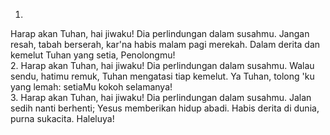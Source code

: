 1.
Harap akan Tuhan, hai jiwaku!
Dia perlindungan dalam susahmu.
Jangan resah, tabah berserah,
kar'na habis malam pagi merekah.
Dalam derita dan kemelut
Tuhan yang setia, Penolongmu!
<br>
2.
Harap akan Tuhan, hai jiwaku!
Dia perlindungan dalam susahmu.
Walau sendu, hatimu remuk,
Tuhan mengatasi tiap kemelut.
Ya Tuhan, tolong 'ku yang lemah:
setiaMu kokoh selamanya!
<br>
3.
Harap akan Tuhan, hai jiwaku!
Dia perlindungan dalam susahmu.
Jalan sedih nanti berhenti;
Yesus memberikan hidup abadi.
Habis derita di dunia,
purna sukacita. Haleluya!